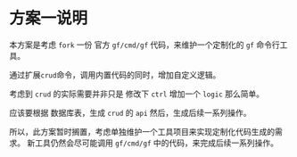 # 方案一说明

本方案是考虑 `fork` 一份 官方 `gf/cmd/gf` 代码，来维护一个定制化的 `gf` 命令行工具。

通过扩展`crud`命令，调用内置代码的同时，增加自定义逻辑。

考虑到 `crud` 的实际需要并非只是 修改下 `ctrl` 增加一个 `logic` 那么简单。

应该要根据 数据库表，生成 `crud` 的 `api` 然后，生成后续一系列操作。

所以，此方案暂时搁置，考虑单独维护一个工具项目来实现定制化代码生成的需求。
新工具仍然会尽可能调用 `gf/cmd/gf` 中的代码，来完成后续一系列操作。